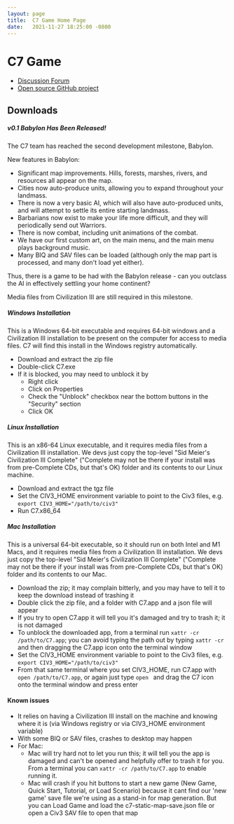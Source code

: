 ```yaml
---
layout: page
title:  C7 Game Home Page
date:   2021-11-27 18:25:00 -0800
---
```

# C7 Game

- [Discussion Forum](https://forums.civfanatics.com/forums/civ3-future-development.604/)
- [Open source GitHub project](https://github.com/C7-Game/Prototype)

## Downloads


##### v0.1 Babylon Has Been Released!

The C7 team has reached the second development milestone, Babylon. 

New features in Babylon:

- Significant map improvements.  Hills, forests, marshes, rivers, and resources all appear on the map.
- Cities now auto-produce units, allowing you to expand throughout your landmass.
- There is now a very basic AI, which will also have auto-produced units, and will attempt to settle its entire starting landmass.
- Barbarians now exist to make your life more difficult, and they will periodically send out Warriors.
- There is now combat, including unit animations of the combat.
- We have our first custom art, on the main menu, and the main menu plays background music.
- Many BIQ and SAV files can be loaded (although only the map part is processed, and many don't load yet either).

Thus, there is a game to be had with the Babylon release - can you outclass the AI in effectively settling your home continent?

Media files from Civilization III are still required in this milestone.

##### Windows Installation

This is a Windows 64-bit executable and requires 64-bit windows and a Civilization III installation to be present on the computer for access to media files. C7 will find this install in the Windows registry automatically.

- Download and extract the zip file
- Double-click C7.exe
- If it is blocked, you may need to unblock it by
  - Right click
  - Click on Properties
  - Check the "Unblock" checkbox near the bottom buttons in the "Security" section
  - Click OK

##### Linux Installation

This is an x86-64 Linux executable, and it requires media files from a Civilization III installation. We devs just copy the top-level "Sid Meier's Civilization III Complete" ("Complete may not be there if your install was from pre-Complete CDs, but that's OK) folder and its contents to our Linux machine.

- Download and extract the tgz file
- Set the CIV3_HOME environment variable to point to the Civ3 files, e.g. `export CIV3_HOME="/path/to/civ3"`
- Run C7.x86_64

##### Mac Installation

This is a universal 64-bit executable, so it should run on both Intel and M1 Macs, and it requires media files from a Civilization III installation. We devs just copy the top-level "Sid Meier's Civilization III Complete" ("Complete may not be there if your install was from pre-Complete CDs, but that's OK) folder and its contents to our Mac.

- Download the zip; it may complain bitterly, and you may have to tell it to keep the download instead of trashing it
- Double click the zip file, and a folder with C7.app and a json file will appear
- If you try to open C7.app it will tell you it's damaged and try to trash it; it is not damaged
- To unblock the downloaded app, from a terminal run `xattr -cr /path/to/C7.app`; you can avoid typing the path out by typing `xattr -cr ` and then dragging the C7.app icon onto the terminal window
- Set the CIV3_HOME environment variable to point to the Civ3 files, e.g. `export CIV3_HOME="/path/to/civ3"`
- From that same terminal where you set CIV3_HOME, run C7.app with `open /path/to/C7.app`, or again just type `open ` and drag the C7 icon onto the terminal window and press enter

#### Known issues

- It relies on having a Civilization III install on the machine and knowing where it is (via Windows registry or via CIV3_HOME environment variable)
- With some BIQ or SAV files, crashes to desktop may happen
- For Mac:
  - Mac will try hard not to let you run this; it will tell you the app is damaged and can't be opened and helpfully offer to trash it for you. From a terminal you can `xattr -cr /path/to/C7.app` to enable running it.
  - Mac will crash if you hit buttons to start a new game (New Game, Quick Start, Tutorial, or Load Scenario) because it cant find our 'new game' save file we're using as a stand-in for map generation. But you can Load Game and load the c7-static-map-save.json file or open a Civ3 SAV file to open that map
